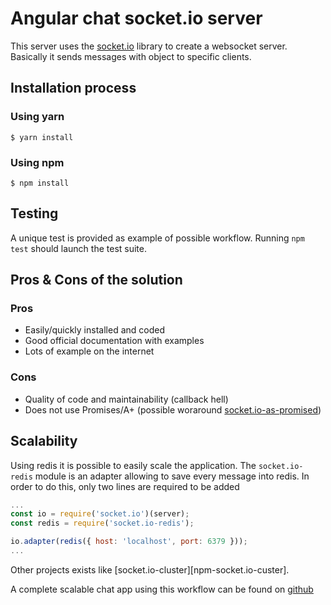 # Angular chat socket.io server

This server uses the [socket.io](https://socket.io) library to create a websocket server.
Basically it sends messages with object to specific clients.

## Installation process

### Using yarn

```shell
$ yarn install
```

### Using npm

```shell
$ npm install
```

## Testing

A unique test is provided as example of possible workflow. Running `npm test` should launch the
test suite.

## Pros & Cons of the solution

### Pros

+ Easily/quickly installed and coded
+ Good official documentation with examples
+ Lots of example on the internet

### Cons

+ Quality of code and maintainability (callback hell)
+ Does not use Promises/A+ (possible woraround [socket.io-as-promised][npm-socket.io-promise])

[npm-socket.io-promise]: https://www.npmjs.com/package/socket.io-as-promised

## Scalability

Using redis it is possible to easily scale the application.
The `socket.io-redis` module is an adapter allowing to save every message into redis.
In order to do this, only two lines are required to be added

```javascript
...
const io = require('socket.io')(server);
const redis = require('socket.io-redis');

io.adapter(redis({ host: 'localhost', port: 6379 }));
...
```

Other projects exists like [socket.io-cluster][npm-socket.io-custer].

A complete scalable chat app using this workflow can be found on [github][gb-redispubsub]

[npm-socket.io-cluster]: https://www.npmjs.com/package/socket.io-cluster
[gb-redispubsub]: https://github.com/rajaraodv/redispubsub
